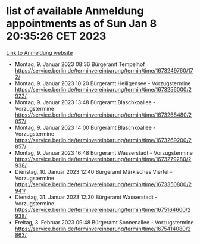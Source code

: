 # list of available Anmeldung appointments as of Sun Jan  8 20:35:26 CET 2023
[Link to Anmeldung website](https://service.berlin.de/terminvereinbarung/termin/tag.php?termin=0&anliegen[]=120686&dienstleisterlist=122210,122217,327316,122219,327312,122227,327314,122231,327346,122243,327348,122252,329742,122260,329745,122262,329748,122254,329751,122271,327278,122273,327274,122277,327276,330436,122280,327294,122282,327290,122284,327292,327539,122291,327270,122285,327266,122286,327264,122296,327268,150230,329760,122301,327282,122297,327286,122294,327284,122312,329763,122314,329775,122304,327330,122311,327334,122309,327332,122281,327352,122279,329772,122276,327324,122274,327326,122267,329766,122246,327318,122251,327320,122257,327322,122208,327298,122226,327300,121362,121364&herkunft=http%3A%2F%2Fservice.berlin.de%2Fdienstleistung%2F120686%2F)
- Montag, 9. Januar 2023 08:36 Bürgeramt Tempelhof https://service.berlin.de/terminvereinbarung/termin/time/1673249760/172/
- Montag, 9. Januar 2023 10:20 Bürgeramt Heiligensee - Vorzugstermine https://service.berlin.de/terminvereinbarung/termin/time/1673256000/2923/
- Montag, 9. Januar 2023 13:48 Bürgeramt Blaschkoallee - Vorzugstermine https://service.berlin.de/terminvereinbarung/termin/time/1673268480/2857/
- Montag, 9. Januar 2023 14:00 Bürgeramt Blaschkoallee - Vorzugstermine https://service.berlin.de/terminvereinbarung/termin/time/1673269200/2857/
- Montag, 9. Januar 2023 16:48 Bürgeramt Wasserstadt - Vorzugstermine https://service.berlin.de/terminvereinbarung/termin/time/1673279280/2938/
- Dienstag, 10. Januar 2023 12:40 Bürgeramt Märkisches Viertel - Vorzugstermine https://service.berlin.de/terminvereinbarung/termin/time/1673350800/2941/
- Dienstag, 31. Januar 2023 12:30 Bürgeramt Wasserstadt - Vorzugstermine https://service.berlin.de/terminvereinbarung/termin/time/1675164600/2938/
- Freitag, 3. Februar 2023 09:48 Bürgeramt Sonnenallee - Vorzugstermine https://service.berlin.de/terminvereinbarung/termin/time/1675414080/2863/
